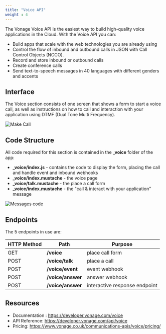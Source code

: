 ```yaml
---
title: "Voice API"
weight : 4
---
```


The Vonage Voice API is the easiest way to build high-quality voice applications in the Cloud. With the Voice API you can:

- Build apps that scale with the web technologies you are already using
- Control the flow of inbound and outbound calls in JSON with Call Control Objects (NCCO).
- Record and store inbound or outbound calls
- Create conference calls
- Send text-to-speech messages in 40 languages with different genders and accents

## Interface

The Voice section consists of one screen that shows a form to start a voice call, as well as instructions on how to call and interaction with your application using DTMF (Dual Tone Multi Frequency).

![Make Call](/voice/interface.png?classes=thumbnail_lg)

## Code Structure

All code required for this section is contained in the **_voice** folder of the app:

- **_voice/index.js** - contains the code to display the form, placing the call and handle event and inbound webhooks
- **_voice/index.mustache** - the voice page
- **_voice/talk.mustache** - the place a call form
- **_voice/index.mustache** - the "call & interact with your application" message

![Messages code](/voice/code.png)

## Endpoints

The 5 endpoints in use are:

| HTTP Method | Path              | Purpose                        |
| ----------- | ----------------- | ------------------------------ |
| GET         | **/voice**        | place call form                |
| POST        | **/voice/talk**   | place a call                   |
| POST        | **/voice/event**  | event webhook                  |
| POST        | **/voice/answer** | answer webhook                 |
| POST        | **/voice/answer** | interactive response endpoint  |

## Resources

- Documentation : https://developer.vonage.com/voice
- API Reference:  https://developer.vonage.com/api/voice
- Pricing: https://www.vonage.co.uk/communications-apis/voice/pricing/
